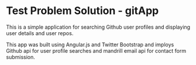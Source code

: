 Test Problem Solution - gitApp
=========
This is a simple application for searching Github user profiles and displaying user details and user repos.

This app was built using Angular.js and Twitter Bootstrap and imploys 
Github api for user profile searches and mandrill email api for contact form submission.
